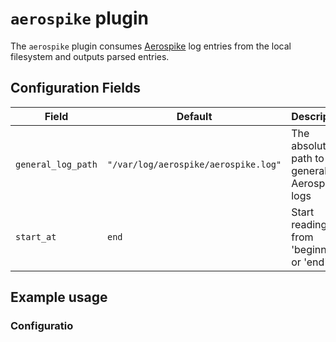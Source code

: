 # `aerospike` plugin

The `aerospike` plugin consumes [Aerospike](https://aerospike.com/) log entries from the local filesystem and outputs parsed entries.

## Configuration Fields

| Field | Default | Description |
| --- | --- | --- |
| `general_log_path` | `"/var/log/aerospike/aerospike.log"` | The absolute path to the general Aerospike logs |
| `start_at` | `end` | Start reading file from 'beginning' or 'end' |

## Example usage

### Configuratio